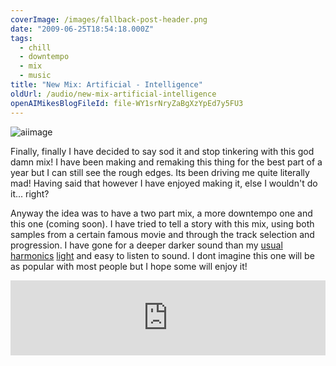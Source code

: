 ```yaml
---
coverImage: /images/fallback-post-header.png
date: "2009-06-25T18:54:18.000Z"
tags:
  - chill
  - downtempo
  - mix
  - music
title: "New Mix: Artificial - Intelligence"
oldUrl: /audio/new-mix-artificial-intelligence
openAIMikesBlogFileId: file-WY1srNryZaBgXzYpEd7y5FU3
---
```


![aiimage](https://www.mikecann.blog/wp-content/uploads/2009/06/aiimage.gif "aiimage")

Finally, finally I have decided to say sod it and stop tinkering with this god damn mix! I have been making and remaking this thing for the best part of a year but I can still see the rough edges. Its been driving me quite literally mad! Having said that however I have enjoyed making it, else I wouldn't do it... right?

<!-- more -->

Anyway the idea was to have a two part mix, a more downtempo one and this one (coming soon). I have tried to tell a story with this mix, using both samples from a certain famous movie and through the track selection and progression. I have gone for a deeper darker sound than my [usual](https://www.mikecann.blog/?p=87) [harmonics](https://www.mikecann.blog/?p=113) [light](https://www.mikecann.blog/?p=210) and easy to listen to sound. I dont imagine this one will be as popular with most people but I hope some will enjoy it!

<iframe width="100%" height="120" src="https://www.mixcloud.com/widget/iframe/?hide_cover=1&light=1&feed=%2Fmikeysee%2Fintelligence%2F" frameborder="0" ></iframe>

